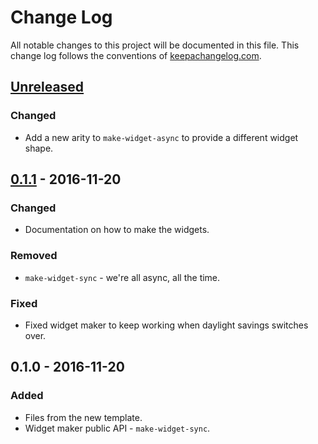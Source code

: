 # Change Log
All notable changes to this project will be documented in this file. This change log follows the conventions of [keepachangelog.com](http://keepachangelog.com/).

## [Unreleased][unreleased]
### Changed
- Add a new arity to `make-widget-async` to provide a different widget shape.

## [0.1.1] - 2016-11-20
### Changed
- Documentation on how to make the widgets.

### Removed
- `make-widget-sync` - we're all async, all the time.

### Fixed
- Fixed widget maker to keep working when daylight savings switches over.

## 0.1.0 - 2016-11-20
### Added
- Files from the new template.
- Widget maker public API - `make-widget-sync`.

[unreleased]: https://github.com/your-name/pixelrator/compare/0.1.1...HEAD
[0.1.1]: https://github.com/your-name/pixelrator/compare/0.1.0...0.1.1

